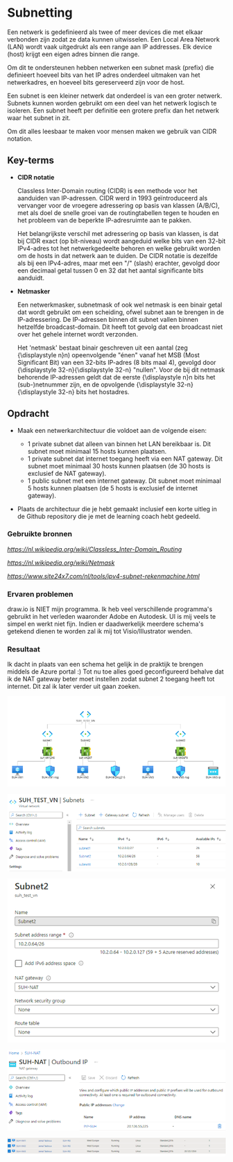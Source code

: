 # **Subnetting**

Een netwerk is gedefinieerd als twee of meer devices die met elkaar verbonden zijn zodat ze data kunnen uitwisselen. Een Local Area Network (LAN) wordt vaak uitgedrukt als een range aan IP addresses. Elk device (host) krijgt een eigen adres binnen die range.

Om dit te ondersteunen hebben netwerken een subnet mask (prefix) die definieert hoeveel bits van het IP adres onderdeel uitmaken van het netwerkadres, en hoeveel bits gereserveerd zijn voor de host.

Een subnet is een kleiner netwerk dat onderdeel is van een groter netwerk. Subnets kunnen worden gebruikt om een deel van het netwerk logisch te isoleren. Een subnet heeft per definitie een grotere prefix dan het netwerk waar het subnet in zit.

Om dit alles leesbaar te maken voor mensen maken we gebruik van CIDR notation.

## **Key-terms**

- **CIDR notatie**

    Classless Inter-Domain routing (CIDR) is een methode voor het aanduiden van IP-adressen. CIDR werd in 1993 geïntroduceerd als vervanger voor de vroegere adressering op basis van klassen (A/B/C), met als doel de snelle groei van de routingtabellen tegen te houden en het probleem van de beperkte IP-adresruimte aan te pakken.

    Het belangrijkste verschil met adressering op basis van klassen, is dat bij CIDR exact (op bit-niveau) wordt aangeduid welke bits van een 32-bit IPv4-adres tot het netwerkgedeelte behoren en welke gebruikt worden om de hosts in dat netwerk aan te duiden. De CIDR notatie is dezelfde als bij een IPv4-adres, maar met een "/" (slash) erachter, gevolgd door een decimaal getal tussen 0 en 32 dat het aantal significante bits aanduidt.

- **Netmasker**

    Een netwerkmasker, subnetmask of ook wel netmask is een binair getal dat wordt gebruikt om een scheiding, ofwel subnet aan te brengen in de IP-adressering. De IP-adressen binnen dit subnet vallen binnen hetzelfde broadcast-domain. Dit heeft tot gevolg dat een broadcast niet over het gehele internet wordt verzonden.

    Het 'netmask' bestaat binair geschreven uit een aantal (zeg {\displaystyle n}n) opeenvolgende "énen" vanaf het MSB (Most Significant Bit) van een 32-bits IP-adres (8 bits maal 4), gevolgd door {\displaystyle 32-n}{\displaystyle 32-n} "nullen". Voor de bij dit netmask behorende IP-adressen geldt dat de eerste {\displaystyle n}n bits het (sub-)netnummer zijn, en de opvolgende {\displaystyle 32-n}{\displaystyle 32-n} bits het hostadres.

## **Opdracht**

- Maak een netwerkarchitectuur die voldoet aan de volgende eisen:

    - 1 private subnet dat alleen van binnen het LAN bereikbaar is. Dit subnet moet minimaal 15 hosts kunnen plaatsen.
    - 1 private subnet dat internet toegang heeft via een NAT gateway. Dit subnet moet minimaal 30 hosts kunnen plaatsen (de 30 hosts is exclusief de NAT gateway).
    - 1 public subnet met een internet gateway. Dit subnet moet minimaal 5 hosts kunnen plaatsen (de 5 hosts is exclusief de internet gateway).

- Plaats de architectuur die je hebt gemaakt inclusief een korte uitleg in de Github repository die je met de learning coach hebt gedeeld.

### **Gebruikte bronnen**

*<https://nl.wikipedia.org/wiki/Classless_Inter-Domain_Routing>*

*<https://nl.wikipedia.org/wiki/Netmask>*

*<https://www.site24x7.com/nl/tools/ipv4-subnet-rekenmachine.html>*

### **Ervaren problemen**

draw.io is NIET mijn programma. Ik heb veel verschillende programma's gebruikt in het verleden waaronder Adobe en Autodesk. UI is mij veels te simpel en werkt niet fijn. Indien er daadwerkelijk meerdere schema's getekend dienen te worden zal ik mij tot Visio/Illustrator wenden.

### **Resultaat**

Ik dacht in plaats van een schema het gelijk in de praktijk te brengen middels de Azure portal :)
Tot nu toe alles goed geconfigureerd behalve dat ik de NAT gateway beter moet instellen zodat subnet 2 toegang heeft tot internet. Dit zal ik later verder uit gaan zoeken. 

![image](../00_includes/AZ2/AZ13_01.png)

![image](../00_includes/AZ2/AZ13_02.png)

![image](../00_includes/AZ2/AZ13_03.png)

![image](../00_includes/AZ2/AZ13_04.png)

![image](../00_includes/AZ2/AZ13_05.png)
